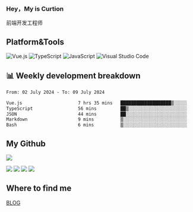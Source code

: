 ### Hey，My is Curtion
前端开发工程师
## Platform&Tools

![Vue.js](https://img.shields.io/badge/-Vue.js-4FC08D?style=flat-square&logo=Vue.js&logoColor=white)
![TypeScript](https://img.shields.io/badge/-TypeScript-007ACC?style=flat-square&logo=typescript&logoColor=white)
![JavaScript](https://img.shields.io/badge/-JavaScript-F7DF1E?style=flat-square&logo=javascript&logoColor=black)
![Visual Studio Code](https://img.shields.io/badge/-VSCode-007ACC?style=flat-square&logo=Visual-Studio-Code&logoColor=white)

## 📊 Weekly development breakdown

<!--START_SECTION:waka-->

```txt
From: 02 July 2024 - To: 09 July 2024

Vue.js                     7 hrs 35 mins   ███████████████████▒░░░░░   77.57 %
TypeScript                 56 mins         ██▒░░░░░░░░░░░░░░░░░░░░░░   09.66 %
JSON                       44 mins         ██░░░░░░░░░░░░░░░░░░░░░░░   07.53 %
Markdown                   9 mins          ▒░░░░░░░░░░░░░░░░░░░░░░░░   01.56 %
Bash                       6 mins          ▒░░░░░░░░░░░░░░░░░░░░░░░░   01.08 %
```

<!--END_SECTION:waka-->

## My Github

![](http://github-profile-summary-cards.vercel.app/api/cards/profile-details?username=curtion&theme=nord_bright)

![](http://github-profile-summary-cards.vercel.app/api/cards/stats?username=curtion&theme=nord_bright)
![](http://github-profile-summary-cards.vercel.app/api/cards/productive-time?username=curtion&theme=nord_bright&utcOffset=8)
![](http://github-profile-summary-cards.vercel.app/api/cards/repos-per-language?username=curtion&theme=nord_bright)
![](http://github-profile-summary-cards.vercel.app/api/cards/most-commit-language?username=curtion&theme=nord_bright)

## Where to find me

[BLOG](https://blog.3gxk.net)
